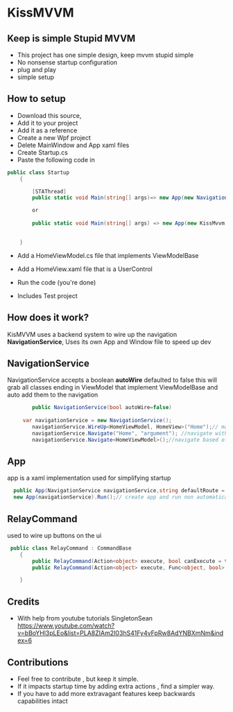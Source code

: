 # KissMVVM
## Keep is simple Stupid MVVM
- This project has one simple design, keep mvvm stupid simple 
- No nonsense startup configuration
- plug and play 
- simple setup

## How to setup
- Download this source,
- Add it to your project
- Add it as a reference
- Create a new Wpf project
- Delete MainWindow and App xaml files
- Create Startup.cs
- Paste the following code in 
```csharp
public class Startup
    {

        [STAThread]
        public static void Main(string[] args)=> new App(new NavigationService(true),"Home",true);

        or 
        
        public static void Main(string[] args) => new App(new KissMvvm.ViewModels.MainViewModel("Ghost Conductor",400,400,new NavigationService(true)), "Home", true);//custom title and width and height

        
    }
```
- Add a HomeViewModel.cs file that implements ViewModelBase
- Add a HomeView.xaml file that is a UserControl
- Run the code (you're done)

- Includes Test project

## How does it work?
KisMVVM uses a backend system to wire up the navigation **NavigationService**,
Uses its own App and Window file to speed up dev

## NavigationService
NavigationService accepts a boolean **autoWire** defaulted to false 
this will grab all classes ending in ViewModel that implement ViewModelBase and auto add them to the navigation
```csharp
        public NavigationService(bool autoWire=false)
        
     var navigationService = new NavigationService();
        navigationService.WireUp<HomeViewModel, HomeView>("Home");// manual wiring of components
        navigationService.Navigate("Home", "argument"); //navigate with url and argument
        navigationService.Navigate<HomeViewModel>();//navigate based off view model

```

## App
app is a xaml implementation used for simplifying startup
```csharp
  public App(NavigationService navigationService,string defaultRoute = null,bool autoStart=false);// auto start will execute.Run();
  new App(navigationService).Run();// create app and run non automatically
```

## RelayCommand
used to wire up buttons on the ui
```csharp
 public class RelayCommand : CommandBase
    {
        public RelayCommand(Action<object> execute, bool canExecute = true);
        public RelayCommand(Action<object> execute, Func<object, bool> canExecute);

    }
```
## Credits
- With help from youtube tutorials SingletonSean  https://www.youtube.com/watch?v=bBoYHl3pLEo&list=PLA8ZIAm2I03hS41Fy4vFpRw8AdYNBXmNm&index=6
## Contributions
- Feel free to contribute , but keep it simple.
- If it impacts startup time by adding extra actions , find a simpler way.
- If you have to add more extravagant features keep backwards capabilities intact

